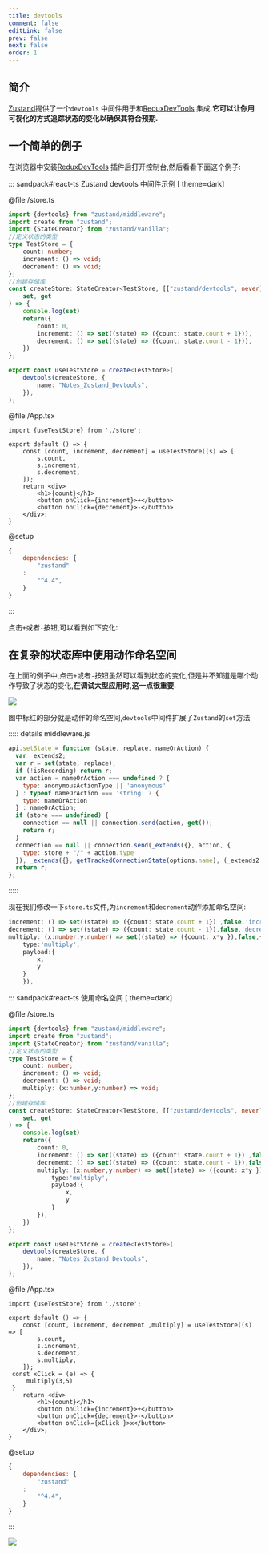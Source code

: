 ```yaml
---
title: devtools
comment: false
editLink: false
prev: false
next: false
order: 1
---
```


## 简介

[Zustand](https://zustand-demo.pmnd.rs/)提供了一个`devtools`
中间件用于和[ReduxDevTools](https://chromewebstore.google.com/detail/lmhkpmbekcpmknklioeibfkpmmfibljd)
集成,**它可以让你用可视化的方式追踪状态的变化以确保其符合预期.**

## 一个简单的例子

在浏览器中安装[ReduxDevTools](https://chromewebstore.google.com/detail/lmhkpmbekcpmknklioeibfkpmmfibljd)
插件后打开控制台,然后看看下面这个例子:

::: sandpack#react-ts Zustand devtools 中间件示例 [  theme=dark]

@file /store.ts

```ts
import {devtools} from "zustand/middleware";
import create from "zustand";
import {StateCreator} from "zustand/vanilla";
//定义状态的类型
type TestStore = {
    count: number;
    increment: () => void;
    decrement: () => void;
};
//创建存储库
const createStore: StateCreator<TestStore, [["zustand/devtools", never]]> = (
    set, get
) => {
    console.log(set)
    return({
        count: 0,
        increment: () => set((state) => ({count: state.count + 1})),
        decrement: () => set((state) => ({count: state.count - 1})),
    })
};

export const useTestStore = create<TestStore>(
    devtools(createStore, {
        name: "Notes_Zustand_Devtools",
    }),
); 
```

@file /App.tsx

```tsx
import {useTestStore} from './store';

export default () => {
    const [count, increment, decrement] = useTestStore((s) => [
        s.count,
        s.increment,
        s.decrement,
    ]);
    return <div>
        <h1>{count}</h1>
        <button onClick={increment}>+</button>
        <button onClick={decrement}>-</button>
    </div>;
}
```

@setup

```js
{
    dependencies: {
        "zustand"
    :
        "^4.4",
    }
}
```

:::

点击`+`或者`-`按钮,可以看到如下变化:

<VidStack   src="https://zmesc.oss-cn-hangzhou.aliyuncs.com/bandicam%202024-02-04%2016-16-34-640.mp4" />


## 在复杂的状态库中使用动作命名空间

在上面的例子中,点击`+`或者`-`按钮虽然可以看到状态的变化,但是并不知道是哪个动作导致了状态的变化,**在调试大型应用时,这一点很重要**.

![](https://cdn.jsdelivr.net/gh/hhypygy/images@master/20240204/image.3t85i2aj6cu0.png)

图中标红的部分就是动作的命名空间,`devtools`中间件扩展了`Zustand`的`set`方法

::::: details middleware.js
```js
api.setState = function (state, replace, nameOrAction) {
  var _extends2;
  var r = set(state, replace);
  if (!isRecording) return r;
  var action = nameOrAction === undefined ? {
    type: anonymousActionType || 'anonymous'
  } : typeof nameOrAction === 'string' ? {
    type: nameOrAction
  } : nameOrAction;
  if (store === undefined) {
    connection == null || connection.send(action, get());
    return r;
  }
  connection == null || connection.send(_extends({}, action, {
    type: store + "/" + action.type
  }), _extends({}, getTrackedConnectionState(options.name), (_extends2 = {}, _extends2[store] = api.getState(), _extends2)));
  return r;
};
```
:::::

现在我们修改一下`store.ts`文件,为`increment`和`decrement`动作添加命名空间:

```ts
increment: () => set((state) => ({count: state.count + 1}) ,false,'increment'),
decrement: () => set((state) => ({count: state.count - 1}),false,'decrement'),
multiply: (x:number,y:number) => set((state) => ({count: x*y }),false,{
    type:'multiply',
    payload:{
        x,
        y
    }
    }),
```

::: sandpack#react-ts 使用命名空间 [  theme=dark]

@file /store.ts

```ts
import {devtools} from "zustand/middleware";
import create from "zustand";
import {StateCreator} from "zustand/vanilla";
//定义状态的类型
type TestStore = {
    count: number;
    increment: () => void;
    decrement: () => void;
    multiply: (x:number,y:number) => void;
};
//创建存储库
const createStore: StateCreator<TestStore, [["zustand/devtools", never]]> = (
    set, get
) => {
    console.log(set)
    return({
        count: 0,
        increment: () => set((state) => ({count: state.count + 1}) ,false,'increment'),
        decrement: () => set((state) => ({count: state.count - 1}),false,'decrement'),
        multiply: (x:number,y:number) => set((state) => ({count: x*y }),false,{
            type:'multiply',
            payload:{
                x,
                y
            }
        }),
    })
};

export const useTestStore = create<TestStore>(
    devtools(createStore, {
        name: "Notes_Zustand_Devtools",
    }),
); 
```

@file /App.tsx

```tsx
import {useTestStore} from './store';

export default () => {
    const [count, increment, decrement ,multiply] = useTestStore((s) => [
        s.count,
        s.increment,
        s.decrement,
        s.multiply,
    ]);
 const xClick = (e) => {
     multiply(3,5)
 }
    return <div>
        <h1>{count}</h1>
        <button onClick={increment}>+</button>
        <button onClick={decrement}>-</button>
        <button onClick={xClick }>x</button>
    </div>;
}
```

@setup

```js
{
    dependencies: {
        "zustand"
    :
        "^4.4",
    }
}
```

:::

![](https://cdn.jsdelivr.net/gh/hhypygy/images@master/20240204/image.4aqip4a1f7s0.png)
